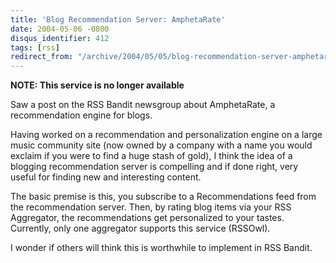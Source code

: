 ```yaml
---
title: 'Blog Recommendation Server: AmphetaRate'
date: 2004-05-06 -0800
disqus_identifier: 412
tags: [rss]
redirect_from: "/archive/2004/05/05/blog-recommendation-server-amphetarate.aspx/"
---
```


__NOTE: This service is no longer available__

Saw a post on the RSS Bandit newsgroup about AmphetaRate, a recommendation
engine for blogs.

Having worked on a recommendation and personalization engine on a large
music community site (now owned by a company with a name you would
exclaim if you were to find a huge stash of gold), I think the idea of a
blogging recommendation server is compelling and if done right, very
useful for finding new and interesting content.

The basic premise is this, you subscribe to a Recommendations feed from
the recommendation server. Then, by rating blog items via your RSS
Aggregator, the recommendations get personalized to your tastes.
Currently, only one aggregator supports this service (RSSOwl).

I wonder if others will think this is worthwhile to implement in RSS
Bandit.

